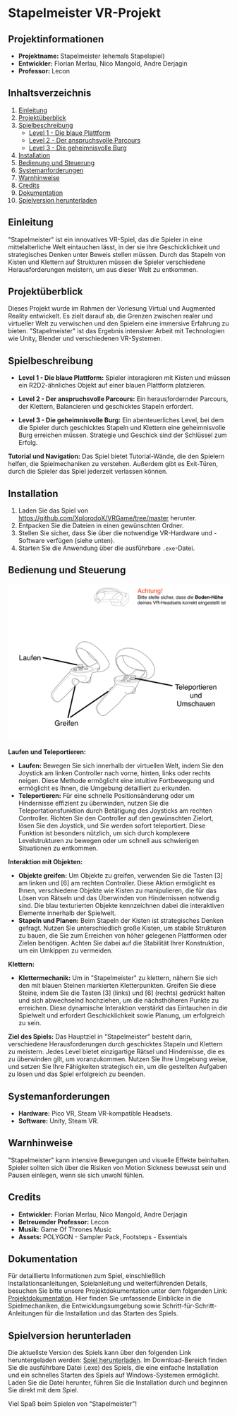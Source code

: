 # Stapelmeister VR-Projekt

## Projektinformationen
- **Projektname:** Stapelmeister (ehemals Stapelspiel)
- **Entwickler:** Florian Merlau, Nico Mangold, Andre Derjagin
- **Professor:** Lecon

## Inhaltsverzeichnis
1. [Einleitung](#einleitung)
2. [Projektüberblick](#projektüberblick)
3. [Spielbeschreibung](#spielbeschreibung)
    - [Level 1 - Die blaue Plattform](#level-1---die-blaue-plattform)
    - [Level 2 - Der anspruchsvolle Parcours](#level-2---der-anspruchsvolle-parcours)
    - [Level 3 - Die geheimnisvolle Burg](#level-3---die-geheimnisvolle-burg)
4. [Installation](#installation)
5. [Bedienung und Steuerung](#bedienung-und-steuerung)
6. [Systemanforderungen](#systemanforderungen)
7. [Warnhinweise](#warnhinweise)
8. [Credits](#credits)
9. [Dokumentation](#dokumentation)
10. [Spielversion herunterladen](#spielversion-herunterladen)


## Einleitung
"Stapelmeister" ist ein innovatives VR-Spiel, das die Spieler in eine mittelalterliche Welt eintauchen lässt, in der sie ihre Geschicklichkeit und strategisches Denken unter Beweis stellen müssen. Durch das Stapeln von Kisten und Klettern auf Strukturen müssen die Spieler verschiedene Herausforderungen meistern, um aus dieser Welt zu entkommen.

## Projektüberblick
Dieses Projekt wurde im Rahmen der Vorlesung Virtual und Augmented Reality entwickelt. Es zielt darauf ab, die Grenzen zwischen realer und virtueller Welt zu verwischen und den Spielern eine immersive Erfahrung zu bieten. "Stapelmeister" ist das Ergebnis intensiver Arbeit mit Technologien wie Unity, Blender und verschiedenen VR-Systemen.

## Spielbeschreibung
- **Level 1 - Die blaue Plattform:** Spieler interagieren mit Kisten und müssen ein R2D2-ähnliches Objekt auf einer blauen Plattform platzieren.

- **Level 2 - Der anspruchsvolle Parcours:** Ein herausfordernder Parcours, der Klettern, Balancieren und geschicktes Stapeln erfordert.

- **Level 3 - Die geheimnisvolle Burg:** Ein abenteuerliches Level, bei dem die Spieler durch geschicktes Stapeln und Klettern eine geheimnisvolle Burg erreichen müssen. Strategie und Geschick sind der Schlüssel zum Erfolg.

**Tutorial und Navigation:** Das Spiel bietet Tutorial-Wände, die den Spielern helfen, die Spielmechaniken zu verstehen. Außerdem gibt es Exit-Türen, durch die Spieler das Spiel jederzeit verlassen können.

## Installation
1. Laden Sie das Spiel von https://github.com/XplorodoX/VRGame/tree/master herunter.
2. Entpacken Sie die Dateien in einen gewünschten Ordner.
3. Stellen Sie sicher, dass Sie über die notwendige VR-Hardware und -Software verfügen (siehe unten).
4. Starten Sie die Anwendung über die ausführbare `.exe`-Datei.

## Bedienung und Steuerung

![VR Controller Steuerung](https://github.com/XplorodoX/Stapelmeister/blob/master/Assets/Models/Joysticks.jpeg "Steuerungselemente des VR Controllers")

**Laufen und Teleportieren:**
- **Laufen:** Bewegen Sie sich innerhalb der virtuellen Welt, indem Sie den Joystick am linken Controller nach vorne, hinten, links oder rechts neigen. Diese Methode ermöglicht eine intuitive Fortbewegung und ermöglicht es Ihnen, die Umgebung detailliert zu erkunden.
- **Teleportieren:** Für eine schnelle Positionsänderung oder um Hindernisse effizient zu überwinden, nutzen Sie die Teleportationsfunktion durch Betätigung des Joysticks am rechten Controller. Richten Sie den Controller auf den gewünschten Zielort, lösen Sie den Joystick, und Sie werden sofort teleportiert. Diese Funktion ist besonders nützlich, um sich durch komplexere Levelstrukturen zu bewegen oder um schnell aus schwierigen Situationen zu entkommen.

**Interaktion mit Objekten:**
- **Objekte greifen:** Um Objekte zu greifen, verwenden Sie die Tasten [3] am linken und [6] am rechten Controller. Diese Aktion ermöglicht es Ihnen, verschiedene Objekte wie Kisten zu manipulieren, die für das Lösen von Rätseln und das Überwinden von Hindernissen notwendig sind. Die blau texturierten Objekte kennzeichnen dabei die interaktiven Elemente innerhalb der Spielwelt.
- **Stapeln und Planen:** Beim Stapeln der Kisten ist strategisches Denken gefragt. Nutzen Sie unterschiedlich große Kisten, um stabile Strukturen zu bauen, die Sie zum Erreichen von höher gelegenen Plattformen oder Zielen benötigen. Achten Sie dabei auf die Stabilität Ihrer Konstruktion, um ein Umkippen zu vermeiden.

**Klettern:**
- **Klettermechanik:** Um in "Stapelmeister" zu klettern, nähern Sie sich den mit blauen Steinen markierten Kletterpunkten. Greifen Sie diese Steine, indem Sie die Tasten [3] (links) und [6] (rechts) gedrückt halten und sich abwechselnd hochziehen, um die nächsthöheren Punkte zu erreichen. Diese dynamische Interaktion verstärkt das Eintauchen in die Spielwelt und erfordert Geschicklichkeit sowie Planung, um erfolgreich zu sein.

**Ziel des Spiels:**
Das Hauptziel in "Stapelmeister" besteht darin, verschiedene Herausforderungen durch geschicktes Stapeln und Klettern zu meistern. Jedes Level bietet einzigartige Rätsel und Hindernisse, die es zu überwinden gilt, um voranzukommen. Nutzen Sie Ihre Umgebung weise, und setzen Sie Ihre Fähigkeiten strategisch ein, um die gestellten Aufgaben zu lösen und das Spiel erfolgreich zu beenden.

## Systemanforderungen
- **Hardware:** Pico VR, Steam VR-kompatible Headsets.
- **Software:** Unity, Steam VR.

## Warnhinweise
"Stapelmeister" kann intensive Bewegungen und visuelle Effekte beinhalten. Spieler sollten sich über die Risiken von Motion Sickness bewusst sein und Pausen einlegen, wenn sie sich unwohl fühlen.

## Credits
- **Entwickler:** Florian Merlau, Nico Mangold, Andre Derjagin
- **Betreuender Professor:** Lecon
- **Musik:** Game Of Thrones Music
- **Assets:** POLYGON - Sampler Pack, Footsteps - Essentials

## Dokumentation

Für detaillierte Informationen zum Spiel, einschließlich Installationsanleitungen, Spielanleitung und weiterführenden Details, besuchen Sie bitte unsere Projektdokumentation unter dem folgenden Link: [Projektdokumentation](https://github.com/XplorodoX/Stapelmeister/blob/master/Doku/Doku.pdf). Hier finden Sie umfassende Einblicke in die Spielmechaniken, die Entwicklungsumgebung sowie Schritt-für-Schritt-Anleitungen für die Installation und das Starten des Spiels.

## Spielversion herunterladen

Die aktuellste Version des Spiels kann über den folgenden Link heruntergeladen werden: [Spiel herunterladen](https://bwsyncandshare.kit.edu/s/GEcMpzMNDTWNJzr). Im Download-Bereich finden Sie die ausführbare Datei (.exe) des Spiels, die eine einfache Installation und ein schnelles Starten des Spiels auf Windows-Systemen ermöglicht. Laden Sie die Datei herunter, führen Sie die Installation durch und beginnen Sie direkt mit dem Spiel.


Viel Spaß beim Spielen von "Stapelmeister"!
